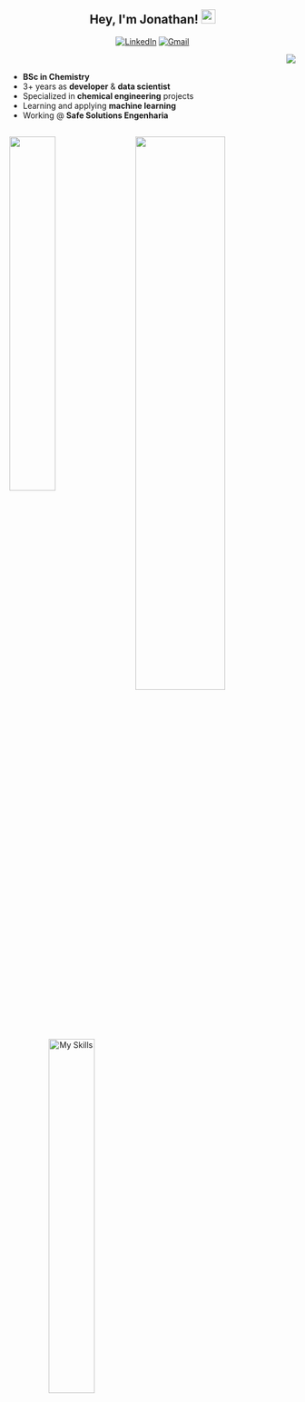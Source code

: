 
<h2 align="center"> Hey, I'm Jonathan! <img src="https://fonts.gstatic.com/s/e/notoemoji/latest/270c_1f3fb/512.gif" height="25px"></h2>

<p align="center">
  <a href="https://www.linkedin.com/in/jonathan-motta/"><img src="https://img.shields.io/badge/LinkedIn-0077B5?style=for-the-badge&logo=linkedin&logoColor=white" alt="LinkedIn"></a>
  <a href="mailto:jonathangmotta98@gmail.com"><img src="https://img.shields.io/badge/Gmail-D14836?style=for-the-badge&logo=gmail&logoColor=white" alt="Gmail"></a>
</p>

<img src="https://github-readme-stats.vercel.app/api?username=jgmotta98&show_icons=true&theme=transparent&hide_border=true&rank_icon=github" align="right"> <br>

<ul align="left">
  <li><strong>BSc in Chemistry</strong></li>
  <li>3+ years as <strong>developer</strong> & <strong>data scientist</strong></li>
  <li>Specialized in <strong>chemical engineering</strong> projects</li>
  <li>Learning and applying <strong>machine learning</strong></li>
  <li>Working @ <strong>Safe Solutions Engenharia</strong></li>
</ul>

##

<img src="https://nirzak-streak-stats.vercel.app/?user=jgmotta98&theme=transparent&hide_border=true" width="56%" height="50%" align="right">
<img src="https://github-readme-stats.vercel.app/api/top-langs/?username=jgmotta98&theme=transparent&hide_border=true&layout=compact" width="40%" height="40%" align="center">

## 

<p align="center">
  <img src="https://skillicons.dev/icons?i=py,sqlite,postgres,fastapi,docker,js,react,html,css,git&perline=5" width="40%" height="40%" alt="My Skills">
</p>

